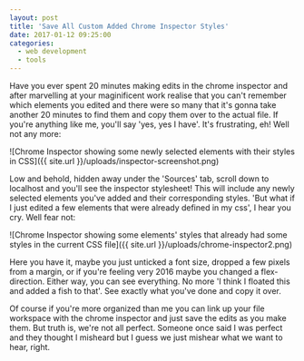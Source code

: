 ```yaml
---
layout: post
title: 'Save All Custom Added Chrome Inspector Styles'
date: 2017-01-12 09:25:00
categories:
  - web development
  - tools
---
```


Have you ever spent 20 minutes making edits in the chrome inspector and after marvelling at your maginificent work realise that you can't remember which elements you edited and there were so many that it's gonna take another 20 minutes to find them and copy them over to the actual file. If you're anything like me, you'll say 'yes, yes I have'. It's frustrating, eh! Well not any more:

![Chrome Inspector showing some newly selected elements with their styles in CSS]({{ site.url }}/uploads/inspector-screenshot.png)

Low and behold, hidden away under the 'Sources' tab, scroll down to localhost and you'll see the inspector stylesheet! This will include any newly selected elements you've added and their corresponding styles. 'But what if I just edited a few elements that were already defined in my css', I hear you cry. Well fear not:

![Chrome Inspector showing some elements' styles that already had some styles in the current CSS file]({{ site.url }}/uploads/chrome-inspector2.png)

Here you have it, maybe you just unticked a font size, dropped a few pixels from a margin, or if you're feeling very 2016 maybe you changed a flex-direction. Either way, you can see everything. No more 'I think I floated this and added a fish to that'. See exactly what you've done and copy it over.

Of course if you're more organized than me you can link up your file workspace with the chrome inspector and just save the edits as you make them. But truth is, we're not all perfect. Someone once said I was perfect and they thought I misheard but I guess we just mishear what we want to hear, right.

